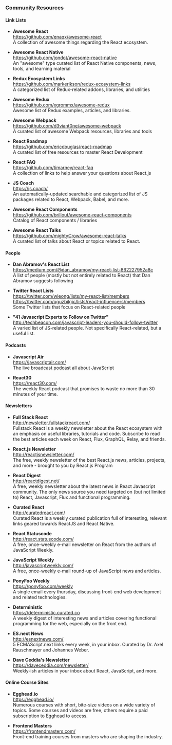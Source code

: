 ### Community Resources


#### Link Lists

- **Awesome React**  
  https://github.com/enaqx/awesome-react  
  A collection of awesome things regarding the React ecosystem.
  
- **Awesome React Native**  
  https://github.com/jondot/awesome-react-native  
  An "awesome" type curated list of React Native components, news, tools, and learning material  
  
- **Redux Ecosystem Links**  
  https://github.com/markerikson/redux-ecosystem-links  
  A categorized list of Redux-related addons, libraries, and utilities
  
- **Awesome Redux**  
  https://github.com/xgrommx/awesome-redux  
  Awesome list of Redux examples, articles, and libraries.
  
- **Awesome Webpack**  
  https://github.com/d3viant0ne/awesome-webpack  
  A curated list of awesome Webpack resources, libraries and tools

- **React Roadmap**  
  https://github.com/ericdouglas/react-roadmap  
  A curated list of free resources to master React Development
  
- **React FAQ**  
  https://github.com/timarney/react-faq  
  A collection of links to help answer your questions about React.js
  
- **JS Coach**  
  https://js.coach/  
  An automatically-updated searchable and categorized list of JS packages related to React, Webpack, Babel, and more.
  
- **Awesome React Components**  
  https://github.com/brillout/awesome-react-components  
  Catalog of React components / libraries
  
- **Awesome React Talks**  
  https://github.com/mightyCrow/awesome-react-talks  
  A curated list of talks about React or topics related to React.
  

#### People

- **Dan Abramov's React List**  
  https://medium.com/@dan_abramov/my-react-list-862227952a8c  
  A list of people (mostly but not entirely related to React) that Dan Abramov suggests following
  
- **Twitter React Lists**  
  https://twitter.com/wleong/lists/my-react-list/members  
  https://twitter.com/oguzbilgic/lists/react-influencers/members  
  Some Twitter lists that focus on React-related people
  
- **"41 Javascript Experts to Follow on Twitter"**  
  http://techbeacon.com/javascript-leaders-you-should-follow-twitter  
  A varied list of JS-related people.  Not specifically React-related, but a useful list.
  
  
#### Podcasts

- **Javascript Air**  
  https://javascriptair.com/  
  The live broadcast podcast all about JavaScript
  
- **React30**  
  https://react30.com/  
  The weekly React podcast that promises to waste no more than 30 minutes of your time.


#### Newsletters

- **Full Stack React**  
  http://newsletter.fullstackreact.com/  
  Fullstack React is a weekly newsletter about the React ecosystem with an emphasis on useful libraries, tutorials and code. Subscribe to read the best articles each week on React, Flux, GraphQL, Relay, and friends.
  
- **React.js Newsletter**  
  http://reactjsnewsletter.com/  
  The free, weekly newsletter of the best React.js news, articles, projects, and more - brought to you by React.js Program
  
- **React Digest**  
  http://reactdigest.net/  
  A free, weekly newsletter about the latest news in React Javascript community.  The only news source you need targeted on (but not limited to) React, Javascript, Flux and functional programming.
  
- **Curated React**  
  http://curatedreact.com/  
  Curated React is a weekly curated publication full of interesting, relevant links geared towards ReactJS and React Native. 
  
- **React Statuscode**  
  http://react.statuscode.com/  
  A free, once-weekly e-mail newsletter on React from the authors of JavaScript Weekly.
  
- **JavaScript Weekly**  
  http://javascriptweekly.com/  
  A free, once-weekly e-mail round-up of JavaScript news and articles.
  
- **PonyFoo Weekly**  
  https://ponyfoo.com/weekly  
  A single email every thursday, discussing front-end web development and related technologies.
  
- **Deterministic**  
  https://deterministic.curated.co  
  A weekly digest of interesting news and articles covering functional programming for the web, especially on the front end.
  
- **ES.next News**  
  http://esnextnews.com/  
  5 ECMAScript.next links every week, in your inbox.  Curated by Dr. Axel Rauschmayer and Johannes Weber.
  
- **Dave Ceddia's Newsletter**  
  https://daveceddia.com/newsletter/  
  Weekly-ish articles in your inbox about React, JavaScript, and more.
  
  
#### Online Course Sites

- **Egghead.io**  
  https://egghead.io/  
  Numerous courses with short, bite-size videos on a wide variety of topics.  Some courses and videos are free, others require a paid subscription to Egghead to access.
  
- **Frontend Masters**  
  https://frontendmasters.com/  
  Front-end training courses from masters who are shaping the industry.
  
  
  
